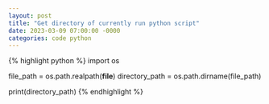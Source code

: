 ```yaml
---
layout: post
title: "Get directory of currently run python script"
date: 2023-03-09 07:00:00 -0000
categories: code python
---
```


{% highlight python %}
import os

file_path = os.path.realpath(__file__)
directory_path = os.path.dirname(file_path)

print(directory_path)
{% endhighlight %}